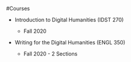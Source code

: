 #Courses

* Introduction to Digital Humanities (IDST 270)
  * Fall 2020
  
* Writing for the Digital Humanities (ENGL 350)
  * Fall 2020 - 2 Sections
